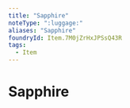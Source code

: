 ```yaml
---
title: "Sapphire"
noteType: ":luggage:"
aliases: "Sapphire"
foundryId: Item.7M0jZrHxJPSsQ43R
tags:
  - Item
---
```


# Sapphire
